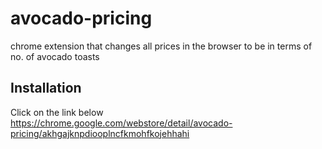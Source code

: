 # avocado-pricing
chrome extension that changes all prices in the browser to be in terms of no. of avocado toasts

## Installation
Click on the link below
https://chrome.google.com/webstore/detail/avocado-pricing/akhgajknpdiooplncfkmohfkojehhahi
